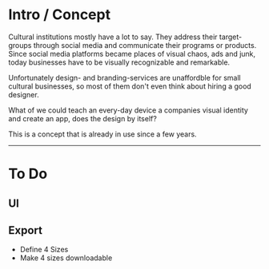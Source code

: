 # Intro / Concept
Cultural institutions mostly have a lot to say. They address their target-groups through social media and communicate their programs or products. Since social media platforms became places of visual chaos, ads and junk, today businesses have to be visually recognizable and remarkable. 

Unfortunately design- and branding-services are unaffordble for small cultural businesses, so most of them don't even think about hiring a good designer.

What of we could teach an every-day device a companies visual identity and create an app, does the design by itself?

This is a concept that is already in use since a few years. 

---

# To Do


## UI


## Export

- Define 4 Sizes
- Make 4 sizes downloadable


